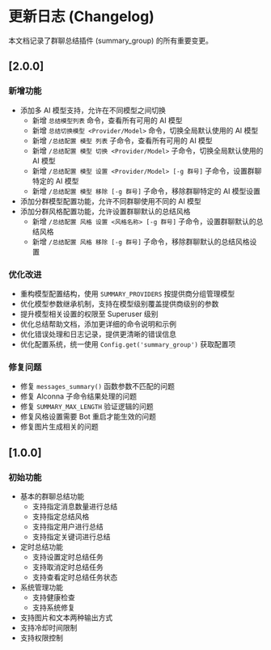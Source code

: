 # 更新日志 (Changelog)

本文档记录了群聊总结插件 (summary_group) 的所有重要变更。

## [2.0.0]

### 新增功能
- 添加多 AI 模型支持，允许在不同模型之间切换
  - 新增 `总结模型列表` 命令，查看所有可用的 AI 模型
  - 新增 `总结切换模型 <Provider/Model>` 命令，切换全局默认使用的 AI 模型
  - 新增 `/总结配置 模型 列表` 子命令，查看所有可用的 AI 模型
  - 新增 `/总结配置 模型 切换 <Provider/Model>` 子命令，切换全局默认使用的 AI 模型
  - 新增 `/总结配置 模型 设置 <Provider/Model> [-g 群号]` 子命令，设置群聊特定的 AI 模型
  - 新增 `/总结配置 模型 移除 [-g 群号]` 子命令，移除群聊特定的 AI 模型设置
- 添加分群模型配置功能，允许不同群聊使用不同的 AI 模型
- 添加分群风格配置功能，允许设置群聊默认的总结风格
  - 新增 `/总结配置 风格 设置 <风格名称> [-g 群号]` 子命令，设置群聊默认的总结风格
  - 新增 `/总结配置 风格 移除 [-g 群号]` 子命令，移除群聊默认的总结风格设置

### 优化改进
- 重构模型配置结构，使用 `SUMMARY_PROVIDERS` 按提供商分组管理模型
- 优化模型参数继承机制，支持在模型级别覆盖提供商级别的参数
- 提升模型相关设置的权限至 Superuser 级别
- 优化总结帮助文档，添加更详细的命令说明和示例
- 优化错误处理和日志记录，提供更清晰的错误信息
- 优化配置系统，统一使用 `Config.get('summary_group')` 获取配置项

### 修复问题
- 修复 `messages_summary()` 函数参数不匹配的问题
- 修复 Alconna 子命令结果处理的问题
- 修复 `SUMMARY_MAX_LENGTH` 验证逻辑的问题
- 修复风格设置需要 Bot 重启才能生效的问题
- 修复图片生成相关的问题

## [1.0.0]

### 初始功能
- 基本的群聊总结功能
  - 支持指定消息数量进行总结
  - 支持指定总结风格
  - 支持指定用户进行总结
  - 支持指定关键词进行总结
- 定时总结功能
  - 支持设置定时总结任务
  - 支持取消定时总结任务
  - 支持查看定时总结任务状态
- 系统管理功能
  - 支持健康检查
  - 支持系统修复
- 支持图片和文本两种输出方式
- 支持冷却时间限制
- 支持权限控制
